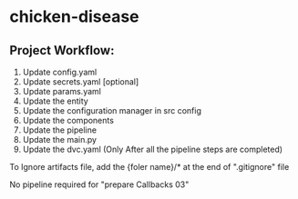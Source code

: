 # chicken-disease

## Project Workflow:

1. Update config.yaml
2. Update secrets.yaml [optional]
3. Update params.yaml
4. Update the entity
5. Update the configuration manager in src config
6. Update the components
7. Update the pipeline
8. Update the main.py
9. Update the dvc.yaml (Only After all the pipeline steps are completed)

To Ignore artifacts file, add the {foler name}/* at the end of ".gitignore" file 

No pipeline required for "prepare Callbacks 03" 